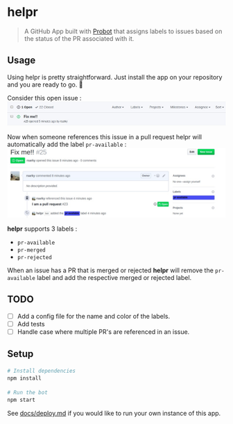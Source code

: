 # helpr

> A GitHub App built with [Probot](https://github.com/probot/probot) that assigns labels to issues based on the status of the PR associated with it.

## Usage

Using helpr is pretty straightforward. Just install the app on your repository and you are ready to go. :100: 

Consider this open issue :
![issue](./screenshots/usage-img2.jpg)

Now when someone references this issue in a pull request helpr will automatically add the label `pr-available` :
![labelled](./screenshots/usage-img1.jpg)

**helpr** supports 3 labels :
* `pr-available`
* `pr-merged`
* `pr-rejected`

When an issue has a PR that is merged or rejected **helpr** will remove the `pr-available` label and add the respective merged or rejected label.

## TODO

- [ ] Add a config file for the name and color of the labels.
- [ ] Add tests
- [ ] Handle case where multiple PR's are referenced in an issue.

## Setup

```sh
# Install dependencies
npm install

# Run the bot
npm start
```

See [docs/deploy.md](docs/deploy.md) if you would like to run your own instance of this app.
